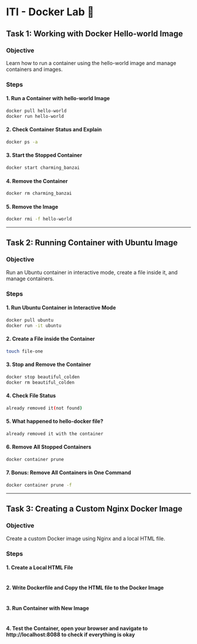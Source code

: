# ITI - Docker Lab 🐋

## Task 1: Working with Docker Hello-world Image

### Objective
Learn how to run a container using the hello-world image and manage containers and images.

### Steps
#### 1. Run a Container with hello-world Image
```bash
docker pull hello-world
docker run hello-world
```
#### 2. Check Container Status and Explain
```bash
docker ps -a
```
#### 3. Start the Stopped Container
```bash
docker start charming_banzai
```
#### 4. Remove the Container
```bash
docker rm charming_banzai
```
#### 5. Remove the Image
```bash
docker rmi -f hello-world
```
---

## Task 2: Running Container with Ubuntu Image
### Objective
Run an Ubuntu container in interactive mode, create a file inside it, and manage containers.

### Steps
#### 1. Run Ubuntu Container in Interactive Mode
```bash
docker pull ubuntu
docker run -it ubuntu
```
#### 2. Create a File inside the Container
```bash
touch file-one 
```
#### 3. Stop and Remove the Container
```bash
docker stop beautiful_colden
docker rm beautiful_colden
```
#### 4. Check File Status
```bash
already removed it(not found)
```
#### 5. What happened to hello-docker file?
```bash
already removed it with the container
```
#### 6. Remove All Stopped Containers
```bash
docker container prune
```
#### 7. Bonus: Remove All Containers in One Command
```bash
docker container prune -f
```

---
## Task 3: Creating a Custom Nginx Docker Image
### Objective
Create a custom Docker image using Nginx and a local HTML file.

### Steps
#### 1. Create a Local HTML File
```bash
```
#### 2. Write Dockerfile and Copy the HTML file to the Docker Image
```bash
```
#### 3. Run Container with New Image
```bash
```

#### 4. Test the Container, open your browser and navigate to http://localhost:8088 to check if everything is okay
```bash
```
